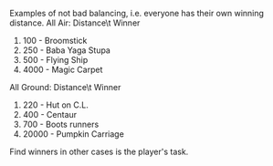 Examples of not bad balancing, i.e. everyone has their own winning distance. 
All Air:
Distance\t Winner
1. 100 - Broomstick
2. 250 - Baba Yaga Stupa
3. 500 - Flying Ship
4. 4000 - Magic Carpet

All Ground:
Distance\t Winner
1. 220 - Hut on C.L. 
2. 400 - Centaur
3. 700 - Boots runners
4. 20000 - Pumpkin Carriage

Find winners in other cases is the player's task.
